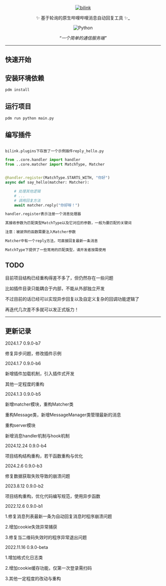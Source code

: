 <div align="center">

<p align="center">
  <a href=""><img src="https://github.com/Kaguya233qwq/Bilink/blob/main/icon.png?raw=ture" width="" height="" alt="bilink"></a>
</p>

✨ 基于轮询的原生哔哩哔哩消息自动回复工具 ✨_

<p align="center">
  <img src="https://img.shields.io/badge/python-3.8+-blue.svg" alt="Python">
</p>

_“一个简单的通信服务端”_

</div>

---

## 快速开始

## 安装环境依赖
```bash
pdm install
```
## 运行项目
```bash
pdm run python main.py
```
## 编写插件

```python

bilink.plugins下存放了一个示例插件reply_hello.py

from ..core.handler import handler
from ..core.matcher import MatchType, Matcher


@handler.register(MatchType.STARTS_WITH, "你好")
async def say_hello(matcher: Matcher):

    # 处理其他逻辑
    # ...
    # 调用回复方法
    await matcher.reply("你好呀！")

handler.register表示注册一个消息处理器

其接收参数为匹配类型MatchType以及它对应的参数，一般为要匹配的关键词

注意：被装饰的函数需要注入Matcher参数

Matcher中有一个reply方法，可直接回复最新一条消息

MatchType下提供了一些常用的匹配类型，请开发者按需使用

```

## TODO

目前项目结构已经重构得差不多了，但仍然存在一些问题

比如插件目录只能耦合于内部，不能从外部独立开发

不过目前的话已经可以实现异步回复以及自定义复杂的回调功能逻辑了

再迭代几次差不多就可以发正式版力！

---

## 更新记录

2024.1.7 0.9.0-b7

修复异步问题，修改插件示例

2024.1.7 0.9.0-b6

新增插件加载机制，引入插件式开发

其他一定程度的重构

2024.1.3 0.9.0-b5

新增matcher模块，重构Matcher类

重构Message类，新增MessageManager类管理最新的消息

重构server模块

新增消息handler机制与hook机制

2024.12.24 0.9.0-b4

项目结构结构重构，若干函数重构与优化

2024.2.6 0.9.0-b3

修复数据获取失败导致的崩溃问题

2023.8.12 0.9.0-b2

项目结构重构，优化代码编写规范，使用异步函数

2022.12.6 0.9.0-b1

1.修复消息列表最新一条为自动回复消息时程序崩溃问题

2.增加cookie失效异常捕获

3.修复当二维码失效时的程序异常退出问题

2022.11.16 0.9.0-beta

1.增加格式化日志类

2.增加cookie缓存功能，仅第一次登录需扫码

3.其他一定程度的改动与重构
